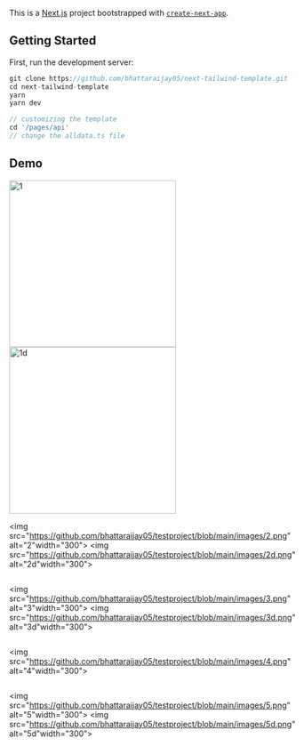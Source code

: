 This is a [Next.js](https://nextjs.org/) project bootstrapped with [`create-next-app`](https://github.com/vercel/next.js/tree/canary/packages/create-next-app).

## Getting Started

First, run the development server:

```javascript
git clone https://github.com/bhattaraijay05/next-tailwind-template.git
cd next-tailwind-template
yarn
yarn dev

// customizing the template
cd '/pages/api'
// change the alldata.ts file
```

## Demo

<div style="display:flex; flex-direction:row; flex-wrap:wrap">
  <img src="https://github.com/bhattaraijay05/testproject/blob/main/images/1.png" alt="1" width="300">
  <img src="https://github.com/bhattaraijay05/testproject/blob/main/images/1d.png" alt="1d"width="300">

<img src="https://github.com/bhattaraijay05/testproject/blob/main/images/2.png" alt="2"width="300">
<img src="https://github.com/bhattaraijay05/testproject/blob/main/images/2d.png" alt="2d"width="300">

<img src="https://github.com/bhattaraijay05/testproject/blob/main/images/3.png" alt="3"width="300">
<img src="https://github.com/bhattaraijay05/testproject/blob/main/images/3d.png" alt="3d"width="300">

<img src="https://github.com/bhattaraijay05/testproject/blob/main/images/4.png" alt="4"width="300">

<img src="https://github.com/bhattaraijay05/testproject/blob/main/images/5.png" alt="5"width="300">
<img src="https://github.com/bhattaraijay05/testproject/blob/main/images/5d.png" alt="5d"width="300">

</div>
